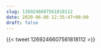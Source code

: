 ```yaml
---
slug: 1269246607561818112
date: 2020-06-06 12:35:47+00:00
draft: false
---
```


{{< tweet 1269246607561818112 >}}
